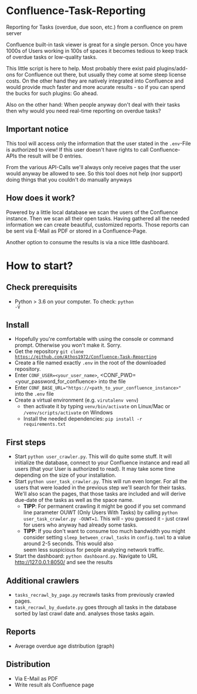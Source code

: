 # Confluence-Task-Reporting
Reporting for Tasks (overdue, due soon, etc.) from a confluence on prem server

Confluence built-in task viewer is great for a single person. Once you have 1000s of Users working in 100s of spaces it 
becomes tedious to keep track of overdue tasks or low-quality tasks.

This little script is here to help. Most probably there exist paid plugins/add-ons for Confluence out there, but usually
they come at some steep license costs. On the other hand they are natively integrated into Confluence and would provide
much faster and more acurate results - so if you can spend the bucks for such plugins: Go ahead. 

Also on the other hand: When people anyway don't deal with their tasks then why would you need
real-time reporting on overdue tasks?

## Important notice
This tool will access only the information that the user stated in the <code>.env</code>-File is authorized to view!
If this user doesn't have rights to call Confluence-APIs the result will be 0 entries.

From the various API-Calls we'll always only receive pages that the user would anyway be allowed to see. So this tool 
does not help (nor support) doing things that you couldn't do manually anyways

## How does it work?
Powered by a little local database we scan the users of the Confluence instance. Then we scan all their open tasks.
Having gathered all the needed information we can create beautiful, customized reports. Those reports can be sent via
E-Mail as PDF or stored in a Confluence-Page.

Another option to consume the results is via a nice little dashboard. 

# How to start?
## Check prerequisits
* Python > 3.6 on your computer. To check: <code>python -V</code>

## Install
* Hopefully you're comfortable with using the console or command prompt. Otherwise you won't make it. Sorry.
* Get the repository <code>git clone https://github.com/Athos1972/Confluence-Task-Reporting </code>  
* Create a file named exactly <code>.env</code> in the root of the downloaded repository.
* Enter <code>CONF_USER=<your_user_name></code>, <CONF_PWD=<your_password_for_confluence> into the file
* Enter <code>CONF_BASE_URL="https://<path_to_your_confluence_instance>"</code> into the <code>.env</code> file
* Create a virtual environment (e.g. <code>virutalenv venv</code>)
  * then activate it by typing <code>venv/bin/activate</code> on Linux/Mac or <code>/venv/scripts/activate</code> 
    on Windows
  * Install the needed dependencies: <code>pip install -r requirements.txt</code>  
  
## First steps
* Start <code>python user_crawler.py</code>. This will do quite some stuff. It will initialize the database, connect to
your Confluence instance and read all users (that your User is authorized to read). It may take some time depending on 
the size of your installation.
* Start <code>python user_task_crawler.py</code>. This will run even longer. For all the users that were loaded in the
previous step we'll search for their tasks. We'll also scan the pages, that those tasks are included and will derive
due-date of the tasks as well as the space name.
  * <b>TIPP</b>: For permanent crawling it might be good if you set command line parameter OUWT (Only Users With Tasks)
  by calling <code>python user_task_crawler.py -OUWT=1</code>. This will - you guessed it - just crawl for users who
  anyway had already some tasks.
  * <b>TIPP</b>: If you don't want to consume too much bandwidth you might consider setting 
    <code>sleep_between_crawl_tasks</code> in <code>config.toml</code> to a value around 2-5 seconds. This would also  
    seem less suspicious for people analyzing network traffic.
* Start the dashboard: <code>python dashboard.py</code>. Navigate to URL http://127.0.0.1:8050/ and see the results

## Additional crawlers
* <code>tasks_recrawl_by_page.py</code> recrawls tasks from previously crawled pages.
* <code>task_recrawl_by_duedate.py</code> goes through all tasks in the database sorted by last crawl date and.
analyses those tasks again.
## Reports
* Average overdue age distribution (graph)

## Distribution
* Via E-Mail as PDF
* Write result als Confluence page


